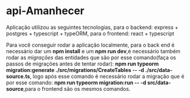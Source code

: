 # api-Amanhecer

Aplicação utilizou as seguintes tecnologias, para o backend: express + postgres + typescript + typeORM, para o frontend: react + typescript

Para você conseguir rodar a aplicação localmente, para o back end é necessário dar um <strong>npm install</strong> e um <strong>npm run dev</strong>,é necessário também rodar as <i>migrações</i> das entidades que são por esse comando(faça os passos de migrações antes de tentar rodar): <strong>npm run typeorm migration:generate ./src/migrations/CreateTables -- -d ./src/data-source.ts</strong>, logo após esse comando é necessário rodar a migração que é por esse comando: <strong>npm run typeorm migration:run -- -d src/data-source</strong>,para o frontend são os mesmos comandos.
